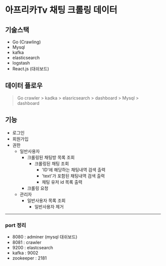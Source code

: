 # 아프리카Tv 채팅 크롤링 데이터 

## 기술스택
- Go (Crawling)
- Mysql
- kafka
- elasticsearch
- logstash
- React.js (대쉬보드)

## 데이터 플로우
> Go crawler > kadka > elasricsearch   > dashboard
> 			 >        Mysql            > dashboard

## 기능
- 로그인
- 회원가입
- 권한
	- 일반사용자
		- 크롤링된 채팅방 목록 조회
			- 크롤링된 채팅 조회
				- 'ID'에 해당하는 채팅내역 검색 출력
				- 'text'가 포함된 채팅내역 검색 출력
				- 채팅 유저 id 목록 출력
		- 크롤링 요청
	- 관리자
		- 일반사용자 목록 조회
			- 일반사용자 제거
---


### port 정리
- 8080 : adminer (mysql 대쉬보드)
- 8081 : crawler
- 9200 : elastcsearch
- kafka : 9002
- zookeeper : 2181
